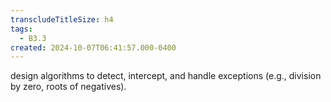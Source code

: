 ```yaml
---
transcludeTitleSize: h4
tags:
  - B3.3
created: 2024-10-07T06:41:57.000-0400
---
```

design algorithms to detect, intercept, and handle exceptions (e.g., division by zero, roots of negatives).